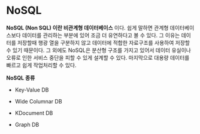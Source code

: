 # NoSQL

**NoSQL (Non SQL) 이란 비관계형 데이터베이스** 이다. 쉽게 말하면 관계형 데이터베이스보다 데이터를 관리하는 부분에 있어 조금 더 유연하다고 볼 수 있다. 그 이유는 데이터를 저장할때 행광 열을 구분하지 않고 데이터에 적합한 자료구조를 사용하여 저장할 수 있기 때문이다. 그 외에도 NoSQL은 분산형 구조를 가지고 있어서 데이터 유실이나 오류로 인한 서비스 중단을 피할 수 있게 설계할 수 있다. 마지막으로 대용량 데이터를 빠르고 쉽게 작업처리할 수 있다.

**NoSQL 종류**

- Key-Value DB

- Wide Columnar DB

- KDocument DB

- Graph DB
